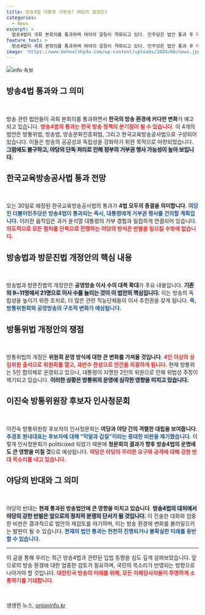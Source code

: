 ```yaml
---
title: 방송4법 대통령 거부권! 여당의 결정은?
categories:
  - News
excerpt: >
  방송4법이 국회 본회의를 통과하며 여야의 갈등이 격화되고 있다. 민주당은 법안 통과 후 대통령의 거부권 행사를 요청할 예정이며, 인사청문회는 막말과 갑질 논란으로 물의를 빚고 있다. 30일, 마지막 법안 통과 여부가 주목된다.
feature_text: >
  방송4법이 국회 본회의를 통과하며 여야의 갈등이 격화되고 있다. 민주당은 법안 통과 후 대통령의 거부권 행사를 요청할 예정이며, 인사청문회는 막말과 갑질 논란으로 물의를 빚고 있다. 30일, 마지막 법안 통과 여부가 주목된다.
image: 'https://www.behealthy4u.com/wp-content/uploads/2024/06/news.jpg'
---
```


<p><img src="https://www.behealthy4u.com/wp-content/uploads/2024/06/news.jpg" alt="info 속보" /></p>

<h2 data-ke-size="size26">방송4법 통과와 그 의미</h2>

<p data-ke-size="size16">&nbsp;</p>

<p>방송 관련 법안들이 국회 본회의를 통과하면서 <strong>한국의 방송 환경에 커다란 변화</strong>가 예고되고 있습니다. <b><span style="color: #ee2323;">방송4법의 통과는 한국 방송 정책의 분기점이 될 수 있습니다.</span></b> 이 4개의 법안은 방통위법, 방송법, 방송문화진흥회법, 그리고 한국교육방송공사법으로 구성되어 있습니다. 이들은 방송의 공공성과 독립성을 강화하기 위한 목적으로 마련되었습니다. <b><span style="background-color: #21538527;">그럼에도 불구하고, 야당의 단독 처리로 인해 정부의 거부권 행사 가능성이 높아 보입니다.</span></b> </p>

<h2 data-ke-size="size26">한국교육방송공사법 통과 전망</h2>

<p data-ke-size="size16">&nbsp;</p>

<p>오는 30일로 예정된 한국교육방송공사법의 통과가 <strong>4법 모두의 종결을 의미합니다</strong>. <b><span style="color: #1a5490;">여당인 더불어민주당은 방송4법이 통과되는 즉시, 대통령에게 거부권 행사를 건의할 계획입니다.</span></b> 이러한 움직임은 과거 윤석열 대통령의 거부 경험과 밀접하게 연결되어 있습니다. <b><span style="color: #ee2323;">의도적으로 모든 절차를 단독으로 진행하는 야당의 방식은 반발을 일으킬 수밖에 없습니다.</span></b> </p>

<h2 data-ke-size="size26">방송법과 방문진법 개정안의 핵심 내용</h2>

<p data-ke-size="size16">&nbsp;</p>

<p>방송법과 방문진법의 개정안은 <strong>공영방송 이사 수의 대폭 확대</strong>가 주요 내용입니다. <b><span style="background-color: #21538527;">기존의 9~11명에서 21명으로 이사 수를 늘리는 것이 이 법안의 핵심입니다.</span></b> 이는 방송의 독립성을 높이기 위한 조치로, 더 많은 관련 직능단체들이 이사 추천권을 갖게 됩니다. <b><span style="color: #1a5490;">즉, 방통위원회와 공영방송의 구조적 변화가 예상됩니다.</span></b></p>

<h2 data-ke-size="size26">방통위법 개정안의 쟁점</h2>

<p data-ke-size="size16">&nbsp;</p>

<p>방통위법의 개정은 <strong>위원회 운영 방식에 대한 큰 변화를 가져올 것입니다</strong>. <b><span style="color: #ee2323;">4인 이상의 상임위원 출석으로 위원회를 열고, 과반수 찬성으로 안건을 의결하게 됩니다.</span></b> 현재 방통위는 5인 합의체로 운영되고 있으나, 대통령이 지명한 2인의 위원으로 인해 위법성 주장이 제기되고 있습니다. <b><span style="background-color: #21538527;">이러한 상황은 방통위의 운영에 심각한 영향을 미치고 있습니다.</span></b></p>

<h2 data-ke-size="size26">이진숙 방통위원장 후보자 인사청문회</h2>

<p data-ke-size="size16">&nbsp;</p>

<p>이진숙 방통위원장 후보자의 인사청문회는 <strong>여당과 야당 간의 격렬한 대립을 보여줍니다</strong>. <b><span style="color: #1a5490;">추경호 원내대표는 후보자에 대해 "막말과 갑질"이라는 중대한 비판을 제기했습니다.</span></b> 이렇게 인사청문회가 politicized 되었기 때문에 <strong>청문회의 결과가 향후 방송4법의 운명에도 큰 영향을 미칠 것</strong>으로 예상됩니다. <b><span style="color: #ee2323;">여당은 야당의 무리한 요구와 공격에 대해 강한 반대 목소리를 내고 있습니다.</span></b></p>

<h2 data-ke-size="size26">야당의 반대와 그 의미</h2>

<p data-ke-size="size16">&nbsp;</p>

<p>야당의 반대는 <strong>현재 통과된 방송법안에 큰 영향을 미치고 있습니다</strong>. <b><span style="background-color: #21538527;">방송4법의 대처에서 야당의 강한 반발은 앞으로의 정치적 분쟁의 단서가 될 것입니다.</span></b> 이 진솔한 대화와 엄중한 비판은 결과적으로 법안의 재검토를 야기하며, 이는 방송 환경에 변화를 불러일으키는 발판이 될 수 있습니다. <b><span style="color: #1a5490;">현재의 법안 통과는 천천히 진행되거나 불확실한 미래를 동반할 수 있습니다.</span></b> </p>

<hr />

<p data-ke-size="size16">이 글을 통해 우리는 최근 방송4법과 관련된 입법 동향을 심도 깊게 살펴보았습니다. 앞으로의 방송 환경에 대한 엄중한 검토가 필요하며, 국민의 목소리가 반영되는 방향으로 나아가야 할 것입니다. <b><span style="color: #ee2323;">대한민국 방송의 미래를 위해, 모든 이해당사자들이 투명하게 소통하기를 기대합니다.</span></b></p>

<p data-ke-size="size16">&nbsp;</p>
생생한 뉴스, <a href="https://onioninfo.kr" rel="dofollow">onioninfo.kr</a>


